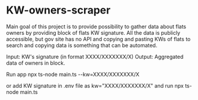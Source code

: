 # KW-owners-scraper
Main goal of this project is to provide possibility to gather data about flats owners by providing block of flats KW signature.
All the data is publicly accessible, but gov site has no API and copying and pasting KWs of flats to search and copying data is something that can be automated.

Input: KW's signature (in format XXXX/XXXXXXX/X)
Output: Aggregated data of owners in block.

Run app
npx ts-node main.ts --kw=XXXX/XXXXXXX/X

or add KW signature in .env file as kw="XXXX/XXXXXXX/X"
and run
npx ts-node main.ts